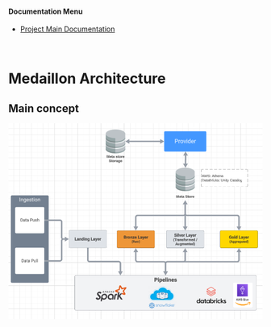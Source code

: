 #### Documentation Menu
- [Project Main Documentation](../../../README.md)
<br><br><br>

# Medaillon Architecture


## Main concept
![Image Alt text](../../images/medaillon.png)